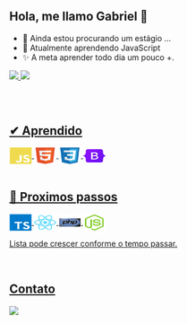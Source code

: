 ## Hola, me llamo Gabriel 👋


- 🔭 Ainda estou procurando um estágio ...
- 🌱 Atualmente aprendendo JavaScript 
- ✨ A meta aprender todo dia um pouco +.

<div>
<a href="https://github.com/gmm9">
<img height="160em" src="https://github-readme-stats.vercel.app/api?username=gmm9&show_icons=true&theme=dark&include_all_commits-true&count_private=true"/>
<img height="160em" src="https://github-readme-stats.vercel.app/api/top-langs/?username=gmm9&layout=compact&langs_count=16&theme=dark"/>
</div>

##

<div style="display:inline_block"><br>
<h2> ✔ Aprendido </h2>
<img align="center" alt="icon-html" height="30" width="40" src="https://raw.githubusercontent.com/devicons/devicon/master/icons/javascript/javascript-plain.svg">
<img align="center" alt="icon-html" height="30" width="40" src="https://raw.githubusercontent.com/devicons/devicon/master/icons/html5/html5-original.svg">
<img align="center" alt="icon-html" height="30" width="40" src="https://raw.githubusercontent.com/devicons/devicon/master/icons/css3/css3-original.svg">
<img align="center" alt="icon-html" height="30" width="40" src="https://raw.githubusercontent.com/devicons/devicon/master/icons/bootstrap/bootstrap-original.svg">
</div>
<div style="display:inline_block"><br>
<h2> 📓 Proximos passos</h2>
<img align="center" alt="icon-html" height="30" width="40" src="https://raw.githubusercontent.com/devicons/devicon/master/icons/typescript/typescript-original.svg">
<img align="center" alt="icon-html" height="30" width="40" src="https://raw.githubusercontent.com/devicons/devicon/master/icons/react/react-original.svg">
<img align="center" alt="icon-html" height="30" width="40" src="https://raw.githubusercontent.com/devicons/devicon/master/icons/php/php-original.svg">
<img align="center" alt="icon-html" height="30" width="40" src="https://raw.githubusercontent.com/devicons/devicon/master/icons/nodejs/nodejs-original.svg">

<p>Lista pode crescer conforme o tempo passar.</p>
</div>

<div style="display:inline_block"><br>
<h2>Contato</h2>
<a href="https://www.linkedin.com/in/gmoura1/"><img src="https://img.shields.io/badge/LinkedIn-0077B5?style=for-the-badge&logo=linkedin&logoColor=white" target="_blank"/></a>
</div>
